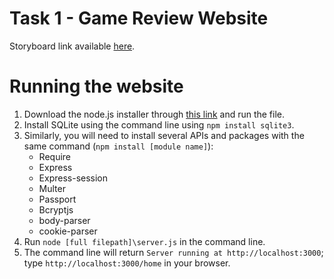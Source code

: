 # Task 1 - Game Review Website 
Storyboard link available [here](https://www.figma.com/design/uQ2JnGr9XZXFZzvTu6tivo/errm-what-the-software?node-id=0-1&node-type=canvas&t=GjsXLj45NbczPVXD-0).

# Running the website

1. Download the node.js installer through [this link](https://nodejs.org/en/download/prebuilt-installer) and run the file.
2. Install SQLite using the command line using `npm install sqlite3`.
3. Similarly, you will need to install several APIs and packages with the same command (`npm install [module name]`):
    - Require
    - Express
    - Express-session
    - Multer
    - Passport
    - Bcryptjs
    - body-parser
    - cookie-parser
4. Run `node [full filepath]\server.js` in the command line.
5. The command line will return `Server running at http://localhost:3000`; type `http://localhost:3000/home` in your browser.
